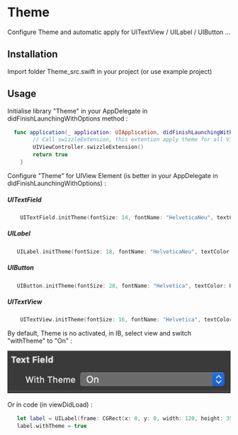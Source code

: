 # Theme

Configure Theme and automatic apply for UITextView / UILabel / UIButton ...

## Installation

Import folder Theme_src.swift in your project (or use example project)

## Usage 

Initialise library "Theme" in your AppDelegate in didFinishLaunchingWithOptions method : 

```Swift
  func application(_ application: UIApplication, didFinishLaunchingWithOptions launchOptions: [UIApplication.LaunchOptionsKey: Any]?) -> Bool {
        // Call swizzleExtension, this extention apply theme for all View in all UIViewController ! 
        UIViewController.swizzleExtension()
        return true
    }
```

Configure "Theme" for UIView Element (is better in your AppDelegate in didFinishLaunchingWithOptions) :

##### UITextField
```Swift 
    UITextField.initTheme(fontSize: 14, fontName: "HelveticaNeu", textColor: UIColor.brown, backgroundColor: UIColor.lightGray, borderColor: UIColor.black, borderStyle: .bezel)
 ```
 
##### UILabel
```Swift  
   UILabel.initTheme(fontSize: 18, fontName: "HelveticaNeu", textColor: UIColor.darkText, backgroundColor: UIColor.red)
```

##### UIButton
```Swift  
   UIButton.initTheme(fontSize: 28, fontName: "Helvetica", textColor: UIColor.white, backgroundColor: UIColor.darkGray, cornerRadius: 8)
```

##### UITextView
```Swift  
    UITextView.initTheme(fontSize: 16, fontName: "Helvetica", textColor: UIColor.white, backgroundColor: UIColor.darkGray)
```


By default, Theme is no activated, in IB, select view and switch "withTheme" to "On" :

![Img](https://github.com/LeBzul/Theme/blob/master/ib_theme.png)

Or in code (in viewDidLoad) :
```Swift
   let label = UILabel(frame: CGRect(x: 0, y: 0, width: 120, height: 35))
   label.withTheme = true
```      

  
